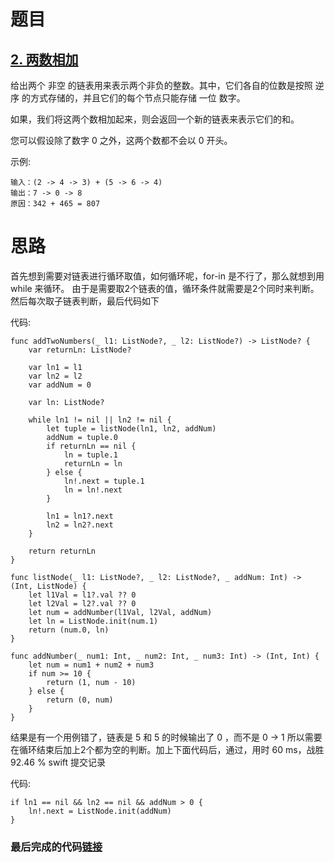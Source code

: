 # 题目

## [2. 两数相加](https://leetcode-cn.com/problems/add-two-numbers/)

给出两个 非空 的链表用来表示两个非负的整数。其中，它们各自的位数是按照 逆序 的方式存储的，并且它们的每个节点只能存储 一位 数字。

如果，我们将这两个数相加起来，则会返回一个新的链表来表示它们的和。

您可以假设除了数字 0 之外，这两个数都不会以 0 开头。

示例:
```
输入：(2 -> 4 -> 3) + (5 -> 6 -> 4)
输出：7 -> 0 -> 8
原因：342 + 465 = 807
```

# 思路

首先想到需要对链表进行循环取值，如何循环呢，for-in 是不行了，那么就想到用while 来循环。
由于是需要取2个链表的值，循环条件就需要是2个同时来判断。然后每次取子链表判断，最后代码如下

代码:

```
func addTwoNumbers(_ l1: ListNode?, _ l2: ListNode?) -> ListNode? {
    var returnLn: ListNode?
    
    var ln1 = l1
    var ln2 = l2
    var addNum = 0
    
    var ln: ListNode?
    
    while ln1 != nil || ln2 != nil {
        let tuple = listNode(ln1, ln2, addNum)
        addNum = tuple.0
        if returnLn == nil {
            ln = tuple.1
            returnLn = ln
        } else {
            ln!.next = tuple.1
            ln = ln!.next
        }
        
        ln1 = ln1?.next
        ln2 = ln2?.next
    }
    
    return returnLn
}

func listNode(_ l1: ListNode?, _ l2: ListNode?, _ addNum: Int) -> (Int, ListNode) {
    let l1Val = l1?.val ?? 0
    let l2Val = l2?.val ?? 0
    let num = addNumber(l1Val, l2Val, addNum)
    let ln = ListNode.init(num.1)
    return (num.0, ln)
}

func addNumber(_ num1: Int, _ num2: Int, _ num3: Int) -> (Int, Int) {
    let num = num1 + num2 + num3
    if num >= 10 {
        return (1, num - 10)
    } else {
        return (0, num)
    }
}
```

结果是有一个用例错了，链表是 5 和 5 的时候输出了 0 ，而不是 0 -> 1
所以需要在循环结束后加上2个都为空的判断。加上下面代码后，通过，用时 60 ms，战胜 92.46 % swift 提交记录

代码:

```
if ln1 == nil && ln2 == nil && addNum > 0 {
    ln!.next = ListNode.init(addNum)
}
```

### 最后完成的代码[链接](https://github.com/pepsikirk/LeetCode/blob/master/Algorithm/2.AddTwoNumbers/code.swift)




